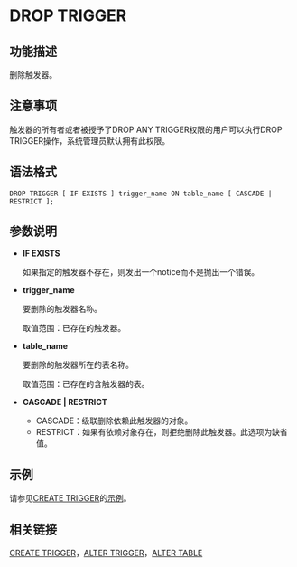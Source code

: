 # DROP TRIGGER

## 功能描述<a name="zh-cn_topic_0283137186_zh-cn_topic_0237122156_zh-cn_topic_0059777895_sed6f06f3d4d94b38b10c7592f98bacdb"></a>

删除触发器。

## 注意事项<a name="zh-cn_topic_0283137186_zh-cn_topic_0237122156_zh-cn_topic_0059777895_s115556a9029e407ca47ff01fea8de0cb"></a>

触发器的所有者或者被授予了DROP ANY TRIGGER权限的用户可以执行DROP TRIGGER操作，系统管理员默认拥有此权限。

## 语法格式<a name="zh-cn_topic_0283137186_zh-cn_topic_0237122156_zh-cn_topic_0059777895_sf4510c6bdb8443de98b3b31a1fed9107"></a>

```
DROP TRIGGER [ IF EXISTS ] trigger_name ON table_name [ CASCADE | RESTRICT ];
```

## 参数说明<a name="zh-cn_topic_0283137186_zh-cn_topic_0237122156_zh-cn_topic_0059777895_se717dd5fd464489bb0235495c62d3a9e"></a>

-   **IF EXISTS**

    如果指定的触发器不存在，则发出一个notice而不是抛出一个错误。

-   **trigger\_name**

    要删除的触发器名称。

    取值范围：已存在的触发器。

-   **table\_name**

    要删除的触发器所在的表名称。

    取值范围：已存在的含触发器的表。

-   **CASCADE | RESTRICT**
    -   CASCADE：级联删除依赖此触发器的对象。
    -   RESTRICT：如果有依赖对象存在，则拒绝删除此触发器。此选项为缺省值。


## 示例<a name="zh-cn_topic_0283137186_zh-cn_topic_0237122156_zh-cn_topic_0059777895_s7f55076bb56940b7920a431c0c344669"></a>

请参见[CREATE TRIGGER](CREATE-TRIGGER.md)的[示例](CREATE-TRIGGER.md#zh-cn_topic_0283137165_zh-cn_topic_0237122123_zh-cn_topic_0059778166_sfbca773f5bcd4799b3ea668b3eb074fa)。

## 相关链接<a name="zh-cn_topic_0283137186_zh-cn_topic_0237122156_zh-cn_topic_0059777895_see210f0a4a344c6d8e1bc34d85b3ec05"></a>

[CREATE TRIGGER](CREATE-TRIGGER.md)，[ALTER TRIGGER](ALTER-TRIGGER.md)，[ALTER TABLE](ALTER-TABLE.md)
